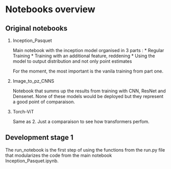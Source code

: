 # Notebooks overview

## Original notebooks

1. Inception_Pasquet

    Main notebook with the inception model organised in 3 parts : 
        * Regular Training
        * Training with an additional feature, reddening
        * Using the model to output distribution and not only point estimates
    
    For the moment, the most important is the vanila training from part one.
    

2. Image_to_pz_CNNS
    
    Notebook that summs up the results from training with CNN, ResNet and Densenet. 
    None of these models would be deployed but they represent a good point of comparaison.

3. Torch-ViT
    
    Same as 2. Just a comparaison to see how transformers perfom. 
    

## Development stage 1

The run_notebook is the first step of using the functions from the run.py file that modularizes the code from the main notebook Inception_Pasquet.ipynb.
